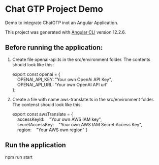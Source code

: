 # Chat GTP Project Demo

Demo to integrate ChatGTP inot an Angular Application.

This project was generated with [Angular CLI](https://github.com/angular/angular-cli) version 12.2.6.


## Before running the application:

1. Create file openai-api.ts in the src/environment folder.
    The contents should look like this:
    <br>
    
    export const openai = {<br>
    &nbsp;&nbsp;&nbsp;&nbsp;OPENAI_API_KEY: "Your own OpenAi API Key",<br>
    &nbsp;&nbsp;&nbsp;&nbsp;OPENAI_API_URL: 'Your own OpenAI API url'<br>
    };
    <br>
    
2. Create a file with name aws-translate.ts in the src/environment folder. 
    The contenst should look like this:

    export const awsTranslate = {<br>
    &nbsp;&nbsp;&nbsp;&nbsp;accessKeyId:&nbsp;&nbsp;&nbsp;&nbsp;"Your own AWS IAM key",<br>
    &nbsp;&nbsp;&nbsp;&nbsp;secretAccessKey:&nbsp;&nbsp;&nbsp;&nbsp;"Your own AWS IAM Secret Access Key",<br>
    &nbsp;&nbsp;&nbsp;&nbsp;region:&nbsp;&nbsp;&nbsp;&nbsp;"Your AWS own region"
    }
    </p>

## Run the application
npm run start

